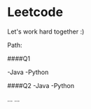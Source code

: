 # Leetcode
Let's work hard together :)

Path:

####Q1

 -Java
 -Python


####Q2
 -Java 
 -Python

...
...
